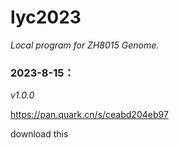 # lyc2023
*Local program for ZH8015 Genome.*

### 2023-8-15：
_v1.0.0_  

https://pan.quark.cn/s/ceabd204eb97

download this 
